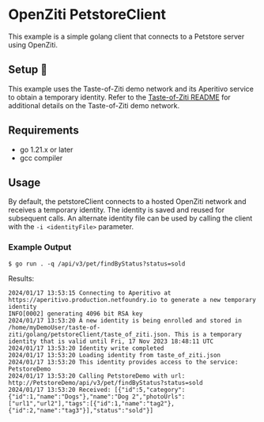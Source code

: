# OpenZiti PetstoreClient

This example is a simple golang client that connects to a Petstore server using OpenZiti. 

## Setup :wrench:
This example uses the Taste-of-Ziti demo network and its Aperitivo service to obtain a temporary identity. Refer to
the [Taste-of-Ziti README](../../README.md) for additional details on the Taste-of-Ziti demo network.

## Requirements
* go 1.21.x or later
* gcc compiler

## Usage

By default, the petstoreClient connects to a hosted OpenZiti network and receives a temporary identity.  The 
identity is saved and reused for subsequent calls.  An alternate identity file can be used by calling the client with
the `-i <identityFile>` parameter.

### Example Output
```shell
$ go run . -q /api/v3/pet/findByStatus?status=sold
```

Results:
```
2024/01/17 13:53:15 Connecting to Aperitivo at https://aperitivo.production.netfoundry.io to generate a new temporary identity 
INFO[0002] generating 4096 bit RSA key                  
2024/01/17 13:53:20 A new identity is being enrolled and stored in /home/myDemoUser/taste-of-ziti/golang/petstoreClient/taste_of_ziti.json. This is a temporary identity that is valid until Fri, 17 Nov 2023 18:48:11 UTC 
2024/01/17 13:53:20 Identity write completed                     
2024/01/17 13:53:20 Loading identity from taste_of_ziti.json     
2024/01/17 13:53:20 This identity provides access to the service: PetstoreDemo 
2024/01/17 13:53:20 Calling PetstoreDemo with url: http://PetstoreDemo/api/v3/pet/findByStatus?status=sold 
2024/01/17 13:53:20 Received: [{"id":5,"category":{"id":1,"name":"Dogs"},"name":"Dog 2","photoUrls":["url1","url2"],"tags":[{"id":1,"name":"tag2"},{"id":2,"name":"tag3"}],"status":"sold"}] 
```
